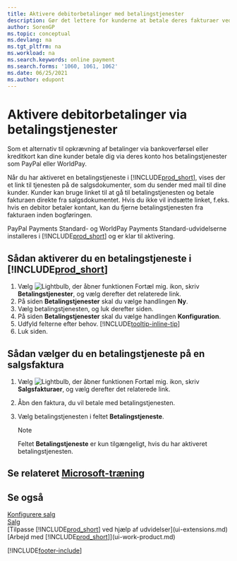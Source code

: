 ```yaml
---
title: Aktivere debitorbetalinger med betalingstjenester
description: Gør det lettere for kunderne at betale deres fakturaer ved at aktivere kundebetaling via betalingstjenester.
author: SorenGP
ms.topic: conceptual
ms.devlang: na
ms.tgt_pltfrm: na
ms.workload: na
ms.search.keywords: online payment
ms.search.forms: '1060, 1061, 1062'
ms.date: 06/25/2021
ms.author: edupont
---
```

# Aktivere debitorbetalinger via betalingstjenester

Som et alternativ til opkrævning af betalinger via bankoverførsel eller kreditkort kan dine kunder betale dig via deres konto hos betalingstjenester som PayPal eller WorldPay.  

Når du har aktiveret en betalingstjeneste i [!INCLUDE[prod_short](includes/prod_short.md)], vises der et link til tjenesten på de salgsdokumenter, som du sender med mail til dine kunder. Kunder kan bruge linket til at gå til betalingstjenesten og betale fakturaen direkte fra salgsdokumentet. Hvis du ikke vil indsætte linket, f.eks. hvis en debitor betaler kontant, kan du fjerne betalingstjenesten fra fakturaen inden bogføringen.  

PayPal Payments Standard- og WorldPay Payments Standard-udvidelserne installeres i [!INCLUDE[prod_short](includes/prod_short.md)] og er klar til aktivering.  

## Sådan aktiverer du en betalingstjeneste i [!INCLUDE[prod_short](includes/prod_short.md)]

1. Vælg ![Lightbulb, der åbner funktionen Fortæl mig.](media/ui-search/search_small.png "Fortæl mig, hvad du vil foretage dig") ikon, skriv **Betalingstjenester**, og vælg derefter det relaterede link.  
2. På siden **Betalingstjenester** skal du vælge handlingen **Ny**.  
3. Vælg betalingstjenesten, og luk derefter siden.  
4. På siden **Betalingstjenester** skal du vælge handlingen **Konfiguration**.  
5. Udfyld felterne efter behov. [!INCLUDE[tooltip-inline-tip](includes/tooltip-inline-tip_md.md)]  
6. Luk siden.  

## Sådan vælger du en betalingstjeneste på en salgsfaktura

1. Vælg ![Lightbulb, der åbner funktionen Fortæl mig.](media/ui-search/search_small.png "Fortæl mig, hvad du vil foretage dig") ikon, skriv **Salgsfakturaer**, og vælg derefter det relaterede link.  
2. Åbn den faktura, du vil betale med betalingstjenesten.  
3. Vælg betalingstjenesten i feltet **Betalingstjeneste**.  

    > [!NOTE]  
    > Feltet **Betalingstjeneste** er kun tilgængeligt, hvis du har aktiveret betalingstjenesten.  

## Se relateret [Microsoft-træning](/training/modules/cash-management-dynamics-365-business-central/)

## Se også

[Konfigurere salg](sales-setup-sales.md)  
[Salg](sales-manage-sales.md)  
[Tilpasse [!INCLUDE[prod_short](includes/prod_short.md)] ved hjælp af udvidelser](ui-extensions.md)  
[Arbejd med [!INCLUDE[prod_short](includes/prod_short.md)]](ui-work-product.md)  


[!INCLUDE[footer-include](includes/footer-banner.md)]
